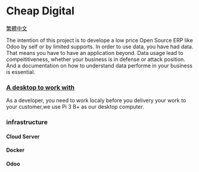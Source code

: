 # Cheap Digital  

[繁體中文](https://github.com/tacticlink/cheapdigital/blob/master/README_zh.md)

The intention of this project is to develope a low price Open Source ERP like Odoo by self or by limited supports. In order to use data, you have had data. That means you have to have an application beyond. Data usage lead to compeititiveness, whether your business is in defense or attack position. And a documentation on how to understand data performe in your business is essential.

### [A desktop to work with](https://github.com/tacticlink/cheapdigital/blob/master/dev/desktop.md)

As a developer, you need to work localy before you delivery your work to your customer,we use Pi 3 B+ as our desktop computer.

### infrastructure

#### Cloud Server

#### Docker

#### Odoo
